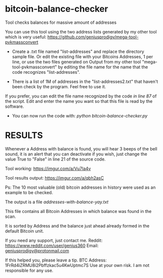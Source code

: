 # bitcoin-balance-checker
Tool checks balances for massive amount of addresses

You can use this tool using the two address lists generated by my other tool which is very useful: https://github.com/geniusprodigy/mega-tool-pvkmassconvert

* Create a .txt file named "list-addresses" and replace the directory sample file. Or edit the existing file with your Bitcoins Addresses, 1 per line, or use the two files generated on Output from my other tool "mega-tool-pvkmassconvert" by editing the file name for the name that the code recognizes "list-addresses".

* There is a list of 1M of addresses in the "list-addresses2.txt" that haven't been check by the program. Feel free to use it.

If you prefer, you can edit the file name recognized by the code *in line 87* of the script. Edit and enter the name you want so that this file is read by the software.

* You can now run the code with: *python bitcoin-balance-checker.py*

# RESULTS

Whenever a Address with balance is found, you will hear 3 beeps of the bell sound, it is an alert that you can deactivate if you wish, just change the value True to "False" in line 21 of the source code.

Tool working: https://imgur.com/a/Vu7Ia4v

Tool results output: https://imgur.com/a/qbh2asC

Ps: The 10 most valuable (old) bitcoin addresses in history were used as an example to be checked.


The output is a file *addresses-with-balance-yay.txt*

This file contains all Bitcoin Addresses in which balance was found in the scan.

It is sorted by Address and the balance just ahead already formed in the default Bitcoin unit.

If you need any support, just contact me. Reddit: https://www.reddit.com/user/genius360 Email: geniusprodigy@protonmail.com

If this helped you, please leave a tip. BTC Address: 1FrRd4iZRMU8i2Pbffzkac5u4KwUptmc7S
Use at your own risk. I am not responsible for any use.
